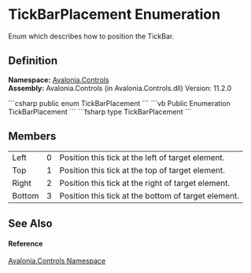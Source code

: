# TickBarPlacement Enumeration


Enum which describes how to position the TickBar.



## Definition
**Namespace:** <a href="N_Avalonia_Controls">Avalonia.Controls</a>  
**Assembly:** Avalonia.Controls (in Avalonia.Controls.dll) Version: 11.2.0

<Tabs groupId="api-code-preview">
<TabItem value="csharp" label="C#">
```csharp
public enum TickBarPlacement
```
</TabItem>
<TabItem value="vb" label="VB">
```vb
Public Enumeration TickBarPlacement
```
</TabItem>
<TabItem value="fsharp" label="F#">
```fsharp
type TickBarPlacement
```
</TabItem>
</Tabs>



## Members
<table>
<tr>
<td>Left</td>
<td>0</td>
<td>Position this tick at the left of target element.</td>
</tr>
<tr>
<td>Top</td>
<td>1</td>
<td>Position this tick at the top of target element.</td>
</tr>
<tr>
<td>Right</td>
<td>2</td>
<td>Position this tick at the right of target element.</td>
</tr>
<tr>
<td>Bottom</td>
<td>3</td>
<td>Position this tick at the bottom of target element.</td>
</tr>
</table>

## See Also


#### Reference
<a href="N_Avalonia_Controls">Avalonia.Controls Namespace</a>  
